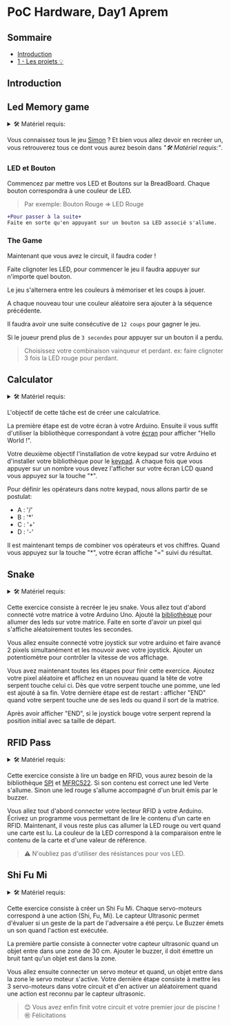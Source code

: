 # PoC Hardware, Day1 Aprem

## Sommaire
  - [Introduction](#introduction)
  - [1 - Les projets :bulb:](#1---les-projets-bulb)

## Introduction

## Led Memory game

<details>
    <summary> 🛠️ Matériel requis:</summary>

* Arduino - Breadboard - Jumpers
* 4x LED (de préférence: Rouge, Bleu, Vert, Jaune)
* 4x Résistance
* 4x Bouton

</details>

Vous connaissez tous le jeu [Simon](https://www.youtube.com/watch?v=1Yqj76Q4jJ4) ? Et bien vous allez devoir en recréer un, vous retrouverez tous ce dont vous aurez besoin dans *"🛠️ Matériel requis:"*.

### LED et Bouton

Commencez par mettre vos LED et Boutons sur la BreadBoard.
Chaque bouton correspondra à une couleur de LED.

> Par exemple: Bouton Rouge => LED Rouge

```diff
+Pour passer à la suite+
Faite en sorte qu'en appuyant sur un bouton sa LED associé s'allume.
```

### The Game

Maintenant que vous avez le circuit, il faudra coder !

Faite clignoter les LED, pour commencer le jeu il faudra appuyer sur n'importe quel bouton.

Le jeu s'alternera entre les couleurs à mémoriser et les coups à jouer.

A chaque nouveau tour une couleur aléatoire sera ajouter à la séquence précédente.

Il faudra avoir une suite consécutive de `12 coups` pour gagner le jeu.

Si le joueur prend plus de `3 secondes` pour appuyer sur un bouton il a perdu.

> Choisissez votre combinaison vainqueur et perdant.
> ex: faire clignoter 3 fois la LED rouge pour perdant.

## Calculator

<details>
    <summary> 🛠️ Matériel requis:</summary>

* Arduino - Breadboard - Jumpers
* Potentiomètre
* Display 16x2
* Keypad 4x4

</details>

L'objectif de cette tâche est de créer une calculatrice.

La première étape est de votre écran à votre Arduino.
Ensuite il vous suffit d'utiliser la bibliothèque correspondant à votre [écran](https://www.arduino.cc/reference/en/libraries/liquidcrystal-i2c/) pour afficher "Hello World !".

Votre deuxième objectif l'installation de votre keypad sur votre Arduino et d'installer votre bibliothèque pour le [keypad](https://github.com/Chris--A/Keypad).
A chaque fois que vous appuyer sur un nombre vous devez l'afficher sur votre écran LCD quand vous appuyez sur la touche "*".

Pour définir les opérateurs dans notre keypad, nous allons partir de se postulat:
- A : '/'
- B : '*'
- C : '+'
- D : '-'

Il est maintenant temps de combiner vos opérateurs et vos chiffres.
Quand vous appuyez sur la touche "*", votre écran affiche "=" suivi du résultat.

## Snake

<details>
    <summary> 🛠️ Matériel requis:</summary>

* Arduino - Breadboard - Jumpers
* Potentiomètre 10k
* 8x8 Matrix display
* Joystick

</details>

Cette exercice consiste à recréer le jeu snake.
Vous allez tout d'abord connecté votre matrice à votre Arduino Uno.
Ajouté la [bibliothèque](https://github.com/wayoda/LedControl) pour allumer des leds sur votre matrice.
Faite en sorte d'avoir un pixel qui s'affiche aléatoirement toutes les secondes.

Vous allez ensuite connecté votre joystick sur votre arduino et faire avancé 2 pixels simultanément et les mouvoir avec votre joystick.
Ajouter un potentiomètre pour contrôler la vitesse de vos affichage.

Vous avez maintenant toutes les étapes pour finir cette exercice.
Ajoutez votre pixel aléatoire et affichez en un nouveau quand la tête de votre serpent touche celui ci.
Dès que votre serpent touche une pomme, une led est ajouté à sa fin.
Votre dernière étape est de restart : afficher "END" quand votre serpent touche une de ses leds ou quand il sort de la matrice.

Après avoir afficher "END", si le joystick bouge votre serpent reprend la position initial avec sa taille de départ.

## RFID Pass

<details>
    <summary> 🛠️ Matériel requis:</summary>

* Arduino - Breadboard - Jumpers
* 2x Resistances
* 2x LED (red and green)
* Buzzer
* RFID sensor

</details>

Cette exercice consiste à lire un badge en RFID, vous aurez besoin de la bibliothèque [SPI](https://www.arduino.cc/en/reference/SPI) et [MFRC522](https://github.com/miguelbalboa/rfid).
Si son contenu est correct une led Verte s'allume.
Sinon une led rouge s'allume accompagné d'un bruit émis par le buzzer.

Vous allez tout d'abord connecter votre lecteur RFID à votre Arduino.
Écrivez un programme vous permettant de lire le contenu d'un carte en RFID.
Maintenant, il vous reste plus cas allumer la LED rouge ou vert quand une carte est lu.
La couleur de la LED correspond à la comparaison entre le contenu de la carte et d'une valeur de référence.

> :warning: N'oubliez pas d'utiliser des résistances pour vos LED.


## Shi Fu Mi

<details>
    <summary> 🛠️ Matériel requis:</summary>

* Arduino - Breadboard - Jumpers
* 3x servo
* Ultrasonic sensor
* Buzzer

</details>

Cette exercice consiste à créer un Shi Fu Mi.
Chaque servo-moteurs correspond à une action (Shi, Fu, Mi).
Le capteur Ultrasonic permet d'évaluer si un geste de la part de l'adversaire a été perçu.
Le Buzzer émets un son quand l'action est exécutée.

La première partie consiste à connecter votre capteur ultrasonic quand un objet entre dans une zone de 30 cm.
Ajouter le buzzer, il doit émettre un bruit tant qu'un objet est dans la zone.

Vous allez ensuite connecter un servo moteur et quand, un objet entre dans la zone le servo moteur s'active.
Votre dernière étape consiste à mettre les 3 servo-moteurs dans votre circuit et d'en activer un aléatoirement quand une action est reconnu par le capteur ultrasonic.

> 😊 Vous avez enfin finit votre circuit et votre premier jour de piscine !
> ㊗️ Félicitations

